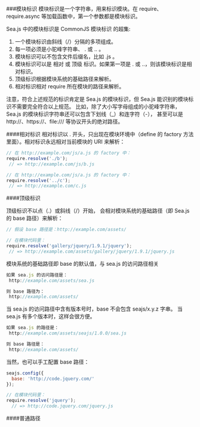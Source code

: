###模块标识
模块标识是一个字符串，用来标识模块。在 require、 require.async 等加载函数中，第一个参数都是模块标识。

Sea.js 中的模块标识是 CommonJS 模块标识 的超集:
1. 一个模块标识由斜线（/）分隔的多项组成。
2. 每一项必须是小驼峰字符串、 . 或 .. 。
3. 模块标识可以不包含文件后缀名，比如 .js 。
4. 模块标识可以是 相对 或 顶级 标识。如果第一项是 . 或 ..，则该模块标识是相对标识。
5. 顶级标识根据模块系统的基础路径来解析。
6. 相对标识相对 require 所在模块的路径来解析。

注意，符合上述规范的标识肯定是 Sea.js 的模块标识，但 Sea.js 能识别的模块标识不需要完全符合以上规范。 比如，除了大小写字母组成的小驼峰字符串，Sea.js 的模块标识字符串还可以包含下划线（_）和连字符（-）， 甚至可以是 http://、https://、file:/// 等协议开头的绝对路径。


####相对标识
相对标识以 . 开头，只出现在模块环境中（define 的 factory 方法里面）。相对标识永远相对当前模块的 URI 来解析：

 ```js
 // 在 http://example.com/js/a.js 的 factory 中：
require.resolve('./b');
  // => http://example.com/js/b.js

// 在 http://example.com/js/a.js 的 factory 中：
require.resolve('../c');
  // => http://example.com/c.js
 ```
 
 ####顶级标识
 
 顶级标识不以点（.）或斜线（/）开始， 会相对模块系统的基础路径（即 Sea.js 的 base 路径）来解析：
 
 ```js
 // 假设 base 路径是：http://example.com/assets/

// 在模块代码里：
require.resolve('gallery/jquery/1.9.1/jquery');
  // => http://example.com/assets/gallery/jquery/1.9.1/jquery.js
 ```
 
 
 模块系统的基础路径即 base 的默认值，与 sea.js 的访问路径相关
 
 ```js
 如果 sea.js 的访问路径是：
  http://example.com/assets/sea.js

则 base 路径为：
  http://example.com/assets/
 ```
 当 sea.js 的访问路径中含有版本号时，base 不会包含 seajs/x.y.z 字串。 当 sea.js 有多个版本时，这样会很方便。
 
 ```js
 如果 sea.js 的路径是：
  http://example.com/assets/seajs/1.0.0/sea.js

则 base 路径是：
  http://example.com/assets/
 ```
当然，也可以手工配置 base 路径：

```js
seajs.config({
  base: 'http://code.jquery.com/'
});

// 在模块代码里：
require.resolve('jquery');
  // => http://code.jquery.com/jquery.js
```
####普通路径

